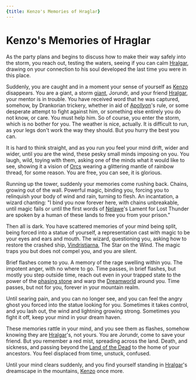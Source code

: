 ```yaml
---
{title: Kenzo's Memories of Hraglar}
---
```

# Kenzo's Memories of Hraglar

As the party plans and begins to discuss how to make their way safely into the storm, you reach out, testing the waters, seeing if you can calm [Hralgar](<../../../people/giants/hralgar.md>), drawing on your connection to his soul developed the last time you were in this place. 

Suddenly, you are caught and in a moment your sense of yourself as [Kenzo](<../../../people/pcs/dunmar-fellowship/kenzo.md>) disappears. You are a giant, a storm [giant](<../../../species/unusual-species/giants.md>), Jorundr, and your friend [Hralgar](<../../../people/giants/hralgar.md>), your mentor is in trouble. You have received word that he was captured, somehow, by Drankorian trickery, whether in aid of [Apollyon](<../../../people/historical-figures/drankorian-emperors/apollyon.md>)'s rule, or some desperate attempt to fight against him, or something else entirely you do not know, or care. You must help him. So of course, you enter the storm, which is no bother for you. The weather is nice, actually. It is difficult to run, as your legs don't work the way they should. But you hurry the best you can. 

It is hard to think straight, and as you run you feel your mind drift, wider and wider, until you are the wind, these pesky small minds imposing on you. You laugh, wild, toying with them, asking one of the minds what it would like to see, showing it a vision of [Orcs](<../../../species/orcs.md>) wearing a glittering mantle of rainbow thread, for some reason. You are free, you can see, it is glorious. 

Running up the tower, suddenly your memories come rushing back. Chains, growing out of the wall. Powerful magic, binding you, forcing you to relinquish your body of wind and rain, turning to flesh. An incantation, a wizard chanting: "I bind you now forever here, with chains unbreakable, until magic fails or until the first words of [Nelawe](<../../../people/elves/nelawe.md>)'s Lament for Lost Thunder are spoken by a human of these lands to free you from your prison."

Then all is dark. You have scattered memories of your mind being split, being forced into a statue of yourself, a representation cast with magic to be your eyes and ears and mouth. The wizard, questioning you, asking how to restore the crashed ship, [Vindristjarna](<../../../things/ships/vindristjarna.md>), The Star on the Wind. The magic traps you but does not compel you, and you are silent. 

Brief flashes come to you. A memory of the rage swelling within you. The impotent anger, with no where to go. Time passes, in brief flashes, but mostly you step outside time, reach out even in your trapped state to the power of the [phasing stone](<../../../things/magic-items/phasing-stones.md>) and warp the [Dreamworld](<../../../cosmology/dreamworld.md>) around you. Time passes, but not for you, forever in your mountain realm. 

Until searing pain, and you can no longer see, and you can feel the angry ghost you forced into the statue looking for you. Sometimes it takes control, and you lash out, the wind and lightning growing strong. Sometimes you fight it off, keep your mind in your dream haven. 

These memories rattle in your mind, and you see them as flashes, somehow knowing they are [Hralgar](<../../../people/giants/hralgar.md>)'s, not yours. You are Jorundr, come to save your friend. But you remember a red mist, spreading across the land. Death, and sickness, and passing beyond the [Land of the Dead](<../../../cosmology/land-of-the-dead.md>) to the home of your ancestors. You feel displaced from time, unstuck, confused. 

Until your mind clears suddenly, and you find yourself standing in [Hralgar](<../../../people/giants/hralgar.md>)'s dreamscape in the mountains, [Kenzo](<../../../people/pcs/dunmar-fellowship/kenzo.md>) once more. 




